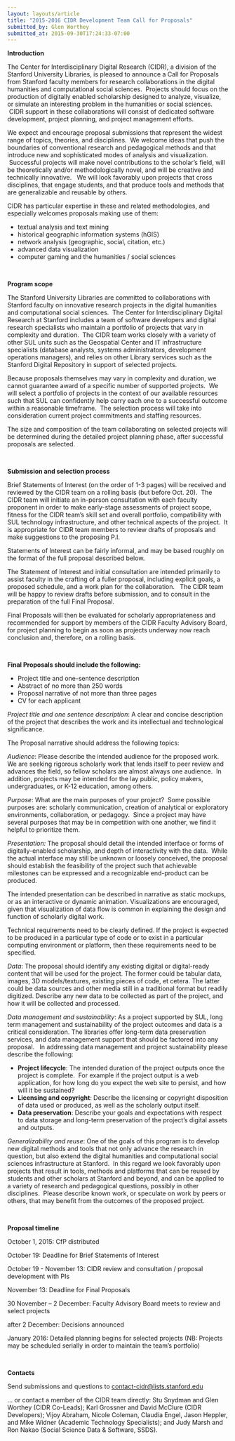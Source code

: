 ```yaml
---
layout: layouts/article
title: "2015-2016 CIDR Development Team Call for Proposals"
submitted_by: Glen Worthey
submitted_at: 2015-09-30T17:24:33-07:00
---
```


**Introduction**


The Center for Interdisciplinary Digital Research (CIDR), a division of the Stanford University Libraries, is pleased to announce a Call for Proposals from Stanford faculty members for research collaborations in the digital humanities and computational social sciences.  Projects should focus on the production of digitally enabled scholarship designed to analyze, visualize, or simulate an interesting problem in the humanities or social sciences.  CIDR support in these collaborations will consist of dedicated software development, project planning, and project management efforts. 


We expect and encourage proposal submissions that represent the widest range of topics, theories, and disciplines.  We welcome ideas that push the boundaries of conventional research and pedagogical methods and that introduce new and sophisticated modes of analysis and visualization.  Successful projects will make novel contributions to the scholar’s field, will be theoretically and/or methodologically novel, and will be creative and technically innovative.   We will look favorably upon projects that cross disciplines, that engage students, and that produce tools and methods that are generalizable and reusable by others. 


CIDR has particular expertise in these and related methodologies, and especially welcomes proposals making use of them:


* textual analysis and text mining
* historical geographic information systems (hGIS)
* network analysis (geographic, social, citation, etc.)
* advanced data visualization
* computer gaming and the humanities / social sciences

 


**Program scope**


The Stanford University Libraries are committed to collaborations with Stanford faculty on innovative research projects in the digital humanities and computational social sciences.  The Center for Interdisciplinary Digital Research at Stanford includes a team of software developers and digital research specialists who maintain a portfolio of projects that vary in complexity and duration.  The CIDR team works closely with a variety of other SUL units such as the Geospatial Center and IT infrastructure specialists (database analysts, systems administrators, development operations managers), and relies on other Library services such as the Stanford Digital Repository in support of selected projects.


Because proposals themselves may vary in complexity and duration, we cannot guarantee award of a specific number of supported projects.  We will select a portfolio of projects in the context of our available resources such that SUL can confidently help carry each one to a successful outcome within a reasonable timeframe.  The selection process will take into consideration current project commitments and staffing resources. 


The size and composition of the team collaborating on selected projects will be determined during the detailed project planning phase, after successful proposals are selected. 


 


**Submission and selection process**


Brief Statements of Interest (on the order of 1-3 pages) will be received and reviewed by the CIDR team on a rolling basis (but before Oct. 20).  The CIDR team will initiate an in-person consultation with each faculty proponent in order to make early-stage assessments of project scope, fitness for the CIDR team’s skill set and overall portfolio, compatibility with SUL technology infrastructure, and other technical aspects of the project.  It is appropriate for CIDR team members to review drafts of proposals and make suggestions to the proposing P.I.


Statements of Interest can be fairly informal, and may be based roughly on the format of the full proposal described below.


The Statement of Interest and initial consultation are intended primarily to assist faculty in the crafting of a fuller proposal, including explicit goals, a proposed schedule, and a work plan for the collaboration.   The CIDR team will be happy to review drafts before submission, and to consult in the preparation of the full Final Proposal.


Final Proposals will then be evaluated for scholarly appropriateness and recommended for support by members of the CIDR Faculty Advisory Board, for project planning to begin as soon as projects underway now reach conclusion and, therefore, on a rolling basis.


 


**Final Proposals should include the following:**


* Project title and one-sentence description
* Abstract of no more than 250 words
* Proposal narrative of not more than three pages
* CV for each applicant

*Project title and one sentence description*: A clear and concise description of the project that describes the work and its intellectual and technological significance.


The Proposal narrative should address the following topics:


*Audience*: Please describe the intended audience for the proposed work.  We are seeking rigorous scholarly work that lends itself to peer review and advances the field, so fellow scholars are almost always one audience.  In addition, projects may be intended for the lay public, policy makers, undergraduates, or K-12 education, among others. 


*Purpose*: What are the main purposes of your project?  Some possible purposes are: scholarly communication, creation of analytical or exploratory environments, collaboration, or pedagogy.  Since a project may have several purposes that may be in competition with one another, we find it helpful to prioritize them.


*Presentation:* The proposal should detail the intended interface or forms of digitally-enabled scholarship, and depth of interactivity with the data.  While the actual interface may still be unknown or loosely conceived, the proposal should establish the feasibility of the project such that achievable milestones can be expressed and a recognizable end-product can be produced.


The intended presentation can be described in narrative as static mockups, or as an interactive or dynamic animation. Visualizations are encouraged, given that visualization of data flow is common in explaining the design and function of scholarly digital work.


Technical requirements need to be clearly defined. If the project is expected to be produced in a particular type of code or to exist in a particular computing environment or platform, then these requirements need to be specified.


*Data*: The proposal should identify any existing digital or digital-ready content that will be used for the project. The former could be tabular data, images, 3D models/textures, existing pieces of code, et cetera. The latter could be data sources and other media still in a traditional format but readily digitized. Describe any new data to be collected as part of the project, and how it will be collected and processed.


*Data management and sustainability*: As a project supported by SUL, long term management and sustainability of the project outcomes and data is a critical consideration. The libraries offer long-term data preservation services, and data management support that should be factored into any proposal.   In addressing data management and project sustainability please describe the following:


* **Project lifecycle**: The intended duration of the project outputs once the project is complete.  For example if the project output is a web application, for how long do you expect the web site to persist, and how will it be sustained?
* **Licensing and copyright**: Describe the licensing or copyright disposition of data used or produced, as well as the scholarly output itself.
* **Data preservation**: Describe your goals and expectations with respect to data storage and long-term preservation of the project’s digital assets and outputs.

*Generalizability and reuse*: One of the goals of this program is to develop new digital methods and tools that not only advance the research in question, but also extend the digital humanities and computational social sciences infrastructure at Stanford.  In this regard we look favorably upon projects that result in tools, methods and platforms that can be reused by students and other scholars at Stanford and beyond, and can be applied to a variety of research and pedagogical questions, possibly in other disciplines.  Please describe known work, or speculate on work by peers or others, that may benefit from the outcomes of the proposed project.


 


**Proposal timeline**


October 1, 2015: CfP distributed


October 19: Deadline for Brief Statements of Interest


October 19 - November 13: CIDR review and consultation / proposal development with PIs


November 13: Deadline for Final Proposals


30 November – 2 December: Faculty Advisory Board meets to review and select projects


after 2 December: Decisions announced


January 2016: Detailed planning begins for selected projects (NB: Projects may be scheduled serially in order to maintain the team’s portfolio)


 


**Contacts**


Send submissions and questions to [contact-cidr@lists.stanford.edu](mailto:contact-cidr@lists.stanford.edu)


… or contact a member of the CIDR team directly: Stu Snydman and Glen Worthey (CIDR Co-Leads); Karl Grossner and David McClure (CIDR Developers); Vijoy Abraham, Nicole Coleman, Claudia Engel, Jason Heppler, and Mike Widner (Academic Technology Specialists); and Judy Marsh and Ron Nakao (Social Science Data & Software, SSDS).


 